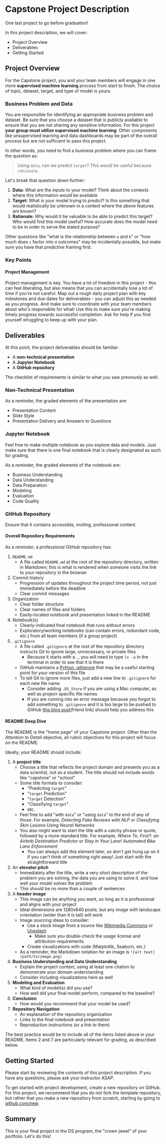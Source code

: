 # Capstone Project Description

One last project to go before graduation!

In this project description, we will cover:

* Project Overview
* Deliverables
* Getting Started

## Project Overview

For the Capstone project, you and your team members will engage in one more **supervised machine learning** process from start to finish. The choice of topic, dataset, target, and type of model is yours.

### Business Problem and Data

You are responsible for identifying an appropriate business problem and dataset. Be sure that you choose a dataset that is publicly available to ensure that you are not sharing any sensitive information. For this project **your group must utilize supervised machine learning**. Other components like unsupervised learning and data dashboards may be part of the overall process but are not sufficient to pass this project.

In other words, you need to find a business problem where you can frame the question as:

> Using `data`, can we predict `target`? This would be useful because `rationale`.

Let's break that question down further:

1. **Data:** What are the *inputs* to your model? Think about the contexts where this information would be available
2. **Target:** What is your model trying to *predict*? Is this something that would realistically be unknown in a context where the above features are known?
3. **Rationale:** Why would it be valuable to be able to predict this target? Who would find this model useful? How accurate does the model need to be in order to serve the stated purpose?

Other questions like "what is the relationship between `a` and `b`" or "how much does `c` factor into `d` outcomes" may be incidentally possible, but make sure you have that predictive framing first.

### Key Points

#### Project Management

Project management is key. You have a lot of freedom in this project - this can feel liberating, but also means that you can accidentally lose a lot of time if you're not careful. Map out a rough daily project plan with key milestones and due dates for deliverables - you can adjust this as needed as you progress. And make sure to coordinate with your team members about who's responsbile for what! Use this to make sure you're making timely progress towards successful completion. Ask for help if you find yourself struggling to keep up with your plan.

## Deliverables

At this point, the project deliverables should be familiar:

* A **non-technical presentation**
* A **Jupyter Notebook**
* A **GitHub repository**

The checklist of requirements is similar to what you saw previously as well.

### Non-Technical Presentation

As a reminder, the graded elements of the presentation are:

- Presentation Content
- Slide Style
- Presentation Delivery and Answers to Questions

### Jupyter Notebook

Feel free to make multiple notebook as you explore data and models. Just make sure that there is one final notebook that is clearly designated as such for grading.

As a reminder, the graded elements of the notebook are:

- Business Understanding
- Data Understanding
- Data Preparation
- Modeling
- Evaluation
- Code Quality

### GitHub Repository

Ensure that it contains accessible, inviting, professional content.

#### Overall Repository Requirements

As a reminder, a professional GitHub repository has:

1. `README.md`
    * A file called `README.md` at the root of the repository directory, written in Markdown; this is what is rendered when someone visits the link to your repository in the browser
2. Commit history
   * Progression of updates throughout the project time period, not just immediately before the deadline
   * Clear commit messages
3. Organization
   * Clear folder structure
   * Clear names of files and folders
   * Easily-located notebook and presentation linked in the README
4. Notebook(s)
   * Clearly-indicated final notebook that runs without errors
   * Exploratory/working notebooks (can contain errors, redundant code, etc.) from all team members (if a group project)
5. `.gitignore`
   * A file called `.gitignore` at the root of the repository directory instructs Git to ignore large, unnecessary, or private files
     * Because it starts with a `.`, you will need to type `ls -a` in the terminal in order to see that it is there
   * GitHub maintains a [Python .gitignore](https://github.com/github/gitignore/blob/master/Python.gitignore) that may be a useful starting point for your version of this file
   * To tell Git to ignore more files, just add a new line to `.gitignore` for each new file name
     * Consider adding `.DS_Store` if you are using a Mac computer, as well as project-specific file names
     * If you are running into an error message because you forgot to add something to `.gitignore` and it is too large to be pushed to GitHub [this blog post](https://medium.com/analytics-vidhya/tutorial-removing-large-files-from-git-78dbf4cf83a?sk=c3763d466c7f2528008c3777192dfb95)(friend link) should help you address this

#### README Deep Dive

The README is the "home page" of your Capstone project. Other than the *Attention to Detail* objective, all rubric objectives for this project will focus on the README.

Ideally, your README should include:

1. A **project title**
    * Choose a title that reflects the project domain and presents you as a data scientist, not as a student. The title should not include words like "capstone" or "school"
    * Some title formats to consider:
       * "Predicting `target`"
       * "`target` Prediction"
       * "`target` Detection"
       * "Classifying `target`"
       * etc.
    * Feel free to add "with `data`" or "using `data`" to the end of any of those. For example, *Detecting Fake Reviews with NLP* or *Classifying Skin Lesions Using Neural Networks*
    * You also might want to start the title with a catchy phrase or quote, followed by a more-standard title. For example, *Where To, First?: an Airbnb Destination Predictor* or *Stay in Your Lane! Automated Bike Lane Enforcement*
      * You can always add this element later, so don't get hung up on it if you can't think of something right away! Just start with the straightforward title
2. An **elevator pitch**
    * Immediately after the title, write a very short description of the problem you are solving, the data you are using to solve it, and how well your model solves the problem
    * This should be no more than a couple of sentences
3. A **header image**
    * This image can be anything you want, so long as it is professional and aligns with your project
    * Ideal dimensions are 1280x640 pixels, but any image with landscape orientation (wider than it is tall) will work
    * Image sourcing ideas to consider:
      * Use a stock image from a source like [Wikimedia Commons](https://commons.wikimedia.org/wiki/Main_Page) or [Unsplash](https://unsplash.com/)
         * Make sure you double-check the usage license and attribution requirements
      * Create visualizations with code (Matplotlib, Seaborn, etc.)
    * As a reminder, the Markdown notation for an image is `![alt text](path/to/image.png)`
4. **Business Understanding and Data Understanding**
    * Explain the project context, using at least one citation to demonstrate your domain understanding
    * Consider including visualizations here as well
5. **Modeling and Evaluation**
    * What kind of model(s) did you use?
    * How well did your final model perform, compared to the baseline?
6. **Conclusion**
    * How would you recommend that your model be used?
7. **Repository Navigation**
    * An explanation of the repository organization
    * Links to the final notebook and presentation
    * Reproduction instructions (or a link to them)

The best practice would be to include all of the items listed above in your README. Items 2 and 7 are particularly relevant for grading, as described below.

## Getting Started

Please start by reviewing the contents of this project description. If you have any questions, please ask your instructor ASAP.

To get started with project development, create a new repository on GitHub. For this project, we recommend that you do not fork the template repository, but rather that you make a new repository from scratch, starting by going to [github.com/new](https://github.com/new).

## Summary

This is your final project in the DS program, the "crown jewel" of your portfolio. Let's do this!
